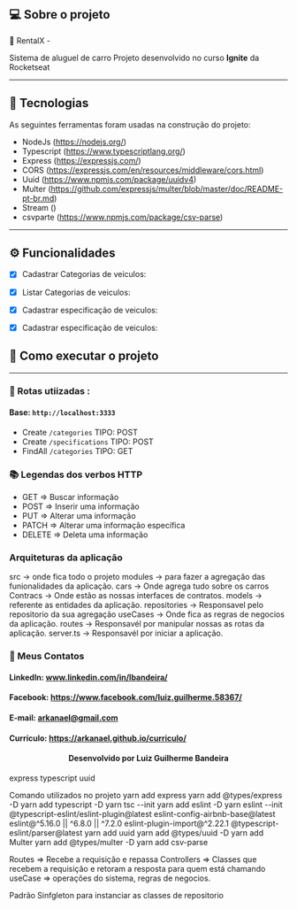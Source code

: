 ## 💻 Sobre o projeto

🚗 RentalX -

Sistema de aluguel de carro
Projeto desenvolvido no curso **Ignite** da Rocketseat

---

## 🧪 Tecnologias

As seguintes ferramentas foram usadas na construção do projeto:

- NodeJs (https://nodejs.org/)
- Typescript (https://www.typescriptlang.org/)
- Express (https://expressjs.com/)
- CORS (https://expressjs.com/en/resources/middleware/cors.html)
- Uuid (https://www.npmjs.com/package/uuidv4)
- Multer (https://github.com/expressjs/multer/blob/master/doc/README-pt-br.md)
- Stream ()
- csvparte (https://www.npmjs.com/package/csv-parse)
---

## ⚙️ Funcionalidades

- [x] Cadastrar Categorias de veiculos:
- [x] Listar Categorias de veiculos:

- [x] Cadastrar especificação de veiculos:

- [x] Cadastrar especificação de veiculos:



## 🚀 Como executar o projeto

---

### 🌉 Rotas utiizadas :

#### Base: `http://localhost:3333`

- Create `/categories` TIPO: POST
- Create `/specifications` TIPO: POST
- FindAll `/categories` TIPO: GET

### 📚 Legendas dos verbos HTTP

- GET => Buscar informação
- POST => Inserir uma informação
- PUT => Alterar uma informação
- PATCH => Alterar uma informação específica
- DELETE => Deleta uma informação

### Arquiteturas da aplicação

src -> onde fica todo o projeto
modules -> para fazer a agregação das funionalidades da aplicação.
cars -> Onde agrega tudo sobre os carros
Contracs -> Onde estão as nossas interfaces de contratos.
models -> referente as entidades da aplicação.
repositories -> Responsavel pelo repositorio da sua agregação
useCases -> Onde fica as regras de negocios da aplicação.
routes -> Responsavél por manipular nossas as rotas da aplicação.
server.ts -> Responsavél por iniciar a aplicação.

### 🚀 Meus Contatos

<h4>LinkedIn: <a href="https://www.linkedin.com/in/lbandeira/">www.linkedin.com/in/lbandeira/</a></h4>
<h4>Facebook: <a href="https://www.facebook.com/luiz.guilherme.58367/">https://www.facebook.com/luiz.guilherme.58367/</a></h4>
<h4>E-mail: <a href="mailto://arkanael@gmailcom/">arkanael@gmail.com</a></h4>
<h4>Currículo: <a href="https://arkanael.github.io/curriculo/">https://arkanael.github.io/curriculo/</a></h4>
<h4 align=center>Desenvolvido por Luiz Guilherme Bandeira</h4>

express
typescript
uuid

Comando utilizados no projeto
yarn add express
yarn add @types/express -D
yarn add typescript -D
yarn tsc --init
yarn add eslint -D
yarn eslint --init
@typescript-eslint/eslint-plugin@latest eslint-config-airbnb-base@latest eslint@^5.16.0 || ^6.8.0 || ^7.2.0 eslint-plugin-import@^2.22.1 @typescript-eslint/parser@latest
yarn add uuid
yarn add @types/uuid -D
yarn add Multer
yarn add @types/multer -D
yarn add csv-parse

Routes => Recebe a requisição e repassa
Controllers => Classes que recebem a requisição e retoram a resposta para quem está chamando
useCase => operações do sistema, regras de negocios.

Padrão Sinfgleton para instanciar as classes de repositorio
